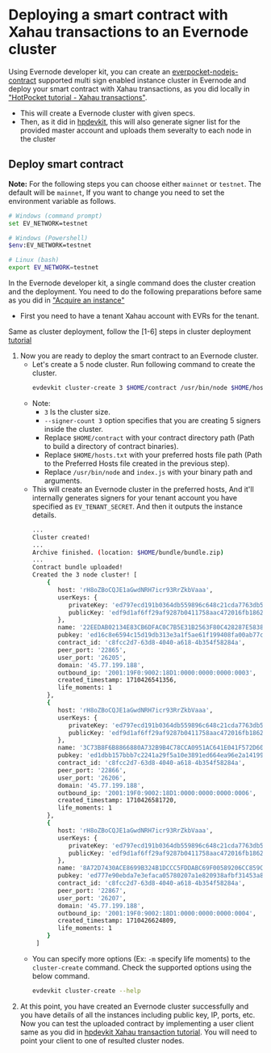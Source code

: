 # Deploying a smart contract with Xahau transactions to an Evernode cluster

Using Evernode developer kit, you can create an [everpocket-nodejs-contract](https://www.npmjs.com/package/everpocket-nodejs-contract) supported multi sign enabled instance cluster in Evernode and deploy your smart contract with Xahau transactions, as you did locally in ["HotPocket tutorial - Xahau transactions"](../../hotpocket/tutorials/multisig.md).

- This will create a Evernode cluster with given specs.
- Then, as it did in [hpdevkit](../../hotpocket/hpdevkit/overview.md), this will also generate signer list for the provided master account and uploads them severalty to each node in the cluster 

## Deploy smart contract

**Note:** For the following steps you can choose either `mainnet` or `testnet`. The default will be `mainnet`, If you want to change you need to set the environment variable as follows.
```bash
# Windows (command prompt)
set EV_NETWORK=testnet

# Windows (Powershell)
$env:EV_NETWORK=testnet

# Linux (bash)
export EV_NETWORK=testnet
``` 

In the Evernode developer kit, a single command does the cluster creation and the deployment. You need to do the following preparations before same as you did in ["Acquire an instance"](./deploy-single.md#acquire-an-instance)

- First you need to have a tenant Xahau account with EVRs for the tenant.

Same as cluster deployment, follow the [1-6] steps in cluster deployment [tutorial](deploy-cluster.md#deploy-smart-contract)

1. Now you are ready to deploy the smart contract to an Evernode cluster.
   - Let's create a 5 node cluster. Run following command to create the cluster.
     ```bash
     evdevkit cluster-create 3 $HOME/contract /usr/bin/node $HOME/hosts.txt -a index.js --signer-count 3
     ```
   - Note:
     - `3` Is the cluster size.
     - `--signer-count 3` option specifies that you are creating 5 signers inside the cluster.
     - Replace `$HOME/contract` with your contract directory path (Path to build a directory of contract binaries).
     - Replace `$HOME/hosts.txt` with your preferred hosts file path (Path to the Preferred Hosts file created in the previous step).
     - Replace `/usr/bin/node` and `index.js` with your binary path and arguments.
   - This will create an Evernode cluster in the preferred hosts, And it'll internally generates signers for your tenant account you have specified as `EV_TENANT_SECRET`. And then it outputs the instance details.
     ```bash
     ...
     Cluster created!
     ...
     Archive finished. (location: $HOME/bundle/bundle.zip)
     ...
     Contract bundle uploaded!
     Created the 3 node cluster! [
         {
            host: 'rH8oZBoCQJE1aGwdNRH7icr93RrZkbVaaa',
            userKeys: {
               privateKey: 'ed797ecd191b0364db559896c648c21cda7763db551a97577ed9ffb0ebb41881d8f9d1af6ff29af9287b0411758aac472016fb186220ef39db7959294c28857909',
               publicKey: 'edf9d1af6ff29af9287b0411758aac472016fb186220ef39db7959294c28857909'
            },
            name: '22EEDAB02134E83CB6DFAC0C7B5E31B2563F80C428287E58380E22F3B10115E9',
            pubkey: 'ed16c8e6594c15d19db313e3a1f5ae61f199408fa00ab77cf7a2c39144ba797a65',
            contract_id: 'c8fcc2d7-63d8-4040-a618-4b354f58284a',
            peer_port: '22865',
            user_port: '26205',
            domain: '45.77.199.188',
            outbound_ip: '2001:19F0:9002:18D1:0000:0000:0000:0003',
            created_timestamp: 1710426541356,
            life_moments: 1
         },
         {
            host: 'rH8oZBoCQJE1aGwdNRH7icr93RrZkbVaaa',
            userKeys: {
               privateKey: 'ed797ecd191b0364db559896c648c21cda7763db551a97577ed9ffb0ebb41881d8f9d1af6ff29af9287b0411758aac472016fb186220ef39db7959294c28857909',
               publicKey: 'edf9d1af6ff29af9287b0411758aac472016fb186220ef39db7959294c28857909'
            },
            name: '3C73B8F6B8866880A732B9B4C78CCA0951AC641E041F572D6071323B822BF3AB',
            pubkey: 'ed1dbb157bbb7c2241a29f5a10e3891ed664ea96e2a14199d113535c4438af09ac',
            contract_id: 'c8fcc2d7-63d8-4040-a618-4b354f58284a',
            peer_port: '22866',
            user_port: '26206',
            domain: '45.77.199.188',
            outbound_ip: '2001:19F0:9002:18D1:0000:0000:0000:0006',
            created_timestamp: 1710426581720,
            life_moments: 1
         },
         {
            host: 'rH8oZBoCQJE1aGwdNRH7icr93RrZkbVaaa',
            userKeys: {
               privateKey: 'ed797ecd191b0364db559896c648c21cda7763db551a97577ed9ffb0ebb41881d8f9d1af6ff29af9287b0411758aac472016fb186220ef39db7959294c28857909',
               publicKey: 'edf9d1af6ff29af9287b0411758aac472016fb186220ef39db7959294c28857909'
            },
            name: '8A72D7430ACE8699B324B1DCCC5FDDABC69F00589206CC859C9F77917B60973E',
            pubkey: 'ed777e90ebda7e3efaca05780207a1e820938afbf31453a87722a304c652147939',
            contract_id: 'c8fcc2d7-63d8-4040-a618-4b354f58284a',
            peer_port: '22867',
            user_port: '26207',
            domain: '45.77.199.188',
            outbound_ip: '2001:19F0:9002:18D1:0000:0000:0000:0004',
            created_timestamp: 1710426624809,
            life_moments: 1
         }
      ]
     ```
   - You can specify more options (Ex: `-m` specify life moments) to the `cluster-create` command. Check the supported options using the below command.
     ```bash
     evdevkit cluster-create --help
     ```
2. At this point, you have created an Evernode cluster successfully and you have details of all the instances including public key, IP, ports, etc. Now you can test the uploaded contract by implementing a user client same as you did in [hpdevkit Xahau transaction tutorial](../../hotpocket/tutorials/multisig.md#testing-the-client). You will need to point your client to one of resulted cluster nodes.
